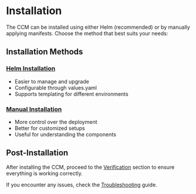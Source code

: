 # Installation

The CCM can be installed using either Helm (recommended) or by manually applying manifests. Choose the method that best suits your needs:

## Installation Methods

### [Helm Installation](helm-installation.md)
- Easier to manage and upgrade
- Configurable through values.yaml
- Supports templating for different environments

### [Manual Installation](manual-installation.md)
- More control over the deployment
- Better for customized setups
- Useful for understanding the components

## Post-Installation
After installing the CCM, proceed to the [Verification](verification.md) section to ensure everything is working correctly.

If you encounter any issues, check the [Troubleshooting](troubleshooting.md) guide.
